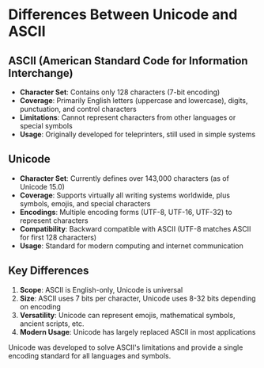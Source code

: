 # Differences Between Unicode and ASCII

## ASCII (American Standard Code for Information Interchange)
- **Character Set**: Contains only 128 characters (7-bit encoding)
- **Coverage**: Primarily English letters (uppercase and lowercase), digits, punctuation, and control characters
- **Limitations**: Cannot represent characters from other languages or special symbols
- **Usage**: Originally developed for teleprinters, still used in simple systems

## Unicode
- **Character Set**: Currently defines over 143,000 characters (as of Unicode 15.0)
- **Coverage**: Supports virtually all writing systems worldwide, plus symbols, emojis, and special characters
- **Encodings**: Multiple encoding forms (UTF-8, UTF-16, UTF-32) to represent characters
- **Compatibility**: Backward compatible with ASCII (UTF-8 matches ASCII for first 128 characters)
- **Usage**: Standard for modern computing and internet communication

## Key Differences
1. **Scope**: ASCII is English-only, Unicode is universal
2. **Size**: ASCII uses 7 bits per character, Unicode uses 8-32 bits depending on encoding
3. **Versatility**: Unicode can represent emojis, mathematical symbols, ancient scripts, etc.
4. **Modern Usage**: Unicode has largely replaced ASCII in most applications

Unicode was developed to solve ASCII's limitations and provide a single encoding standard for all languages and symbols.